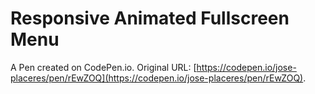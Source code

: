 # Responsive Animated Fullscreen Menu

A Pen created on CodePen.io. Original URL: [https://codepen.io/jose-placeres/pen/rEwZOQ](https://codepen.io/jose-placeres/pen/rEwZOQ).


